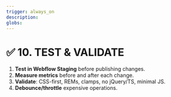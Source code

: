 ```yaml
---
trigger: always_on
description: 
globs: 
---
```

# ✅ 10. TEST & VALIDATE

1. **Test in Webflow Staging** before publishing changes.
2. **Measure metrics** before and after each change.
3. **Validate**: CSS-first, REMs, clamps, no jQuery/TS, minimal JS.
4. **Debounce/throttle** expensive operations.